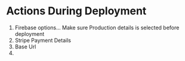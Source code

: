 # Actions During Deployment
1. Firebase options... Make sure Production details is selected before deployment
2. Stripe Payment Details
3. Base Url
4. 